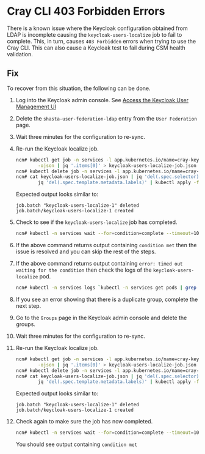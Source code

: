 # Cray CLI 403 Forbidden Errors

There is a known issue where the Keycloak configuration obtained from LDAP is incomplete causing the `keycloak-users-localize` job to fail to complete.
This, in turn, causes `403 Forbidden` errors when trying to use the Cray CLI. This can also cause a Keycloak test to fail during CSM health validation.

## Fix

To recover from this situation, the following can be done.

1. Log into the Keycloak admin console. See [Access the Keycloak User Management UI](../../operations/security_and_authentication/Access_the_Keycloak_User_Management_UI.md)
1. Delete the `shasta-user-federation-ldap` entry from the `User Federation` page.
1. Wait three minutes for the configuration to re-sync.
1. Re-run the Keycloak localize job.

   ```bash
   ncn# kubectl get job -n services -l app.kubernetes.io/name=cray-keycloak-users-localize \
           -ojson | jq '.items[0]' > keycloak-users-localize-job.json
   ncn# kubectl delete job -n services -l app.kubernetes.io/name=cray-keycloak-users-localize
   ncn# cat keycloak-users-localize-job.json | jq 'del(.spec.selector)' | \
           jq 'del(.spec.template.metadata.labels)' | kubectl apply -f -
    ```

    Expected output looks similar to:

    ```text
    job.batch "keycloak-users-localize-1" deleted
    job.batch/keycloak-users-localize-1 created
    ```

1. Check to see if the `keycloak-users-localize` job has completed.

    ```bash
    ncn# kubectl -n services wait --for=condition=complete --timeout=10s job/`kubectl -n services get jobs | grep users-localize | awk '{print $1}'`
    ```

1. If the above command returns output containing `condition met` then the issue is resolved and you can skip the rest of the steps.
1. If the above command returns output containing `error: timed out waiting for the condition` then check the logs of the `keycloak-users-localize` pod.

    ```bash
    ncn# kubectl -n services logs `kubectl -n services get pods | grep users-localize | awk '{print $1}'` keycloak-localize
    ```

1. If you see an error showing that there is a duplicate group, complete the next step.
1. Go to the `Groups` page in the Keycloak admin console and delete the groups.
1. Wait three minutes for the configuration to re-sync.
1. Re-run the Keycloak localize job.

   ```bash
   ncn# kubectl get job -n services -l app.kubernetes.io/name=cray-keycloak-users-localize \
           -ojson | jq '.items[0]' > keycloak-users-localize-job.json
   ncn# kubectl delete job -n services -l app.kubernetes.io/name=cray-keycloak-users-localize
   ncn# cat keycloak-users-localize-job.json | jq 'del(.spec.selector)' | \
           jq 'del(.spec.template.metadata.labels)' | kubectl apply -f -
    ```

    Expected output looks similar to:

    ```text
    job.batch "keycloak-users-localize-1" deleted
    job.batch/keycloak-users-localize-1 created
    ```

1. Check again to make sure the job has now completed.

    ```bash
    ncn# kubectl -n services wait --for=condition=complete --timeout=10s job/`kubectl -n services get jobs | grep users-localize | awk '{print $1}'`
    ```

    You should see output containing `condition met`
